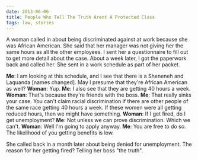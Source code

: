 ```yaml
---
date: 2013-06-06
title: People Who Tell The Truth Arent A Protected Class
tags: law, stories
---
```


A woman called in about being discriminated against at work because she was African American. She said that her manager was not giving her the same hours as all the other employees. I sent her a questionnaire to fill out to get more detail about the case. About a week later, I got the paperwork back and called her. She sent in a work schedule as part of her packet.

**Me**: I am looking at this schedule, and I see that there is a Sheneneh and Laquanda [names changed]. May I presume that they're African American as well?
**Woman**: Yup.
**Me**: I also see that they are getting 40 hours a week.
**Woman**: That's because they're friends with the boss.
**Me**: That really sinks your case. You can't claim racial discrimination if there are other people of the same race getting 40 hours a week. If these women were all getting reduced hours, then we might have something.
**Woman**: If I get fired, do I get unemployment?
**Me**: Not unless we can prove discrimination. Which we can't.
**Woman**: Well I'm going to apply anyway.
**Me**: You are free to do so. The likelihood of you getting benefits is low.

She called back in a month later about being denied for unemployment. The reason for her getting fired? Telling her boss "the truth".